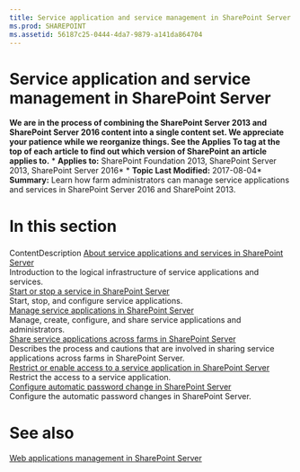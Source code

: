 ```yaml
---
title: Service application and service management in SharePoint Server
ms.prod: SHAREPOINT
ms.assetid: 56187c25-0444-4da7-9879-a141da864704
---
```



# Service application and service management in SharePoint Server
 **We are in the process of combining the SharePoint Server 2013 and SharePoint Server 2016 content into a single content set. We appreciate your patience while we reorganize things. See the Applies To tag at the top of each article to find out which version of SharePoint an article applies to.** * **Applies to:** SharePoint Foundation 2013, SharePoint Server 2013, SharePoint Server 2016*  * **Topic Last Modified:** 2017-08-04* **Summary:** Learn how farm administrators can manage service applications and services in SharePoint Server 2016 and SharePoint 2013.
# In this section

### 

ContentDescription [About service applications and services in SharePoint Server](html/about-service-applications-and-services-in-sharepoint-server.md) <br/> Introduction to the logical infrastructure of service applications and services.  <br/>  [Start or stop a service in SharePoint Server](html/start-or-stop-a-service-in-sharepoint-server.md) <br/> Start, stop, and configure service applications.  <br/>  [Manage service applications in SharePoint Server](html/manage-service-applications-in-sharepoint-server.md) <br/> Manage, create, configure, and share service applications and administrators.  <br/>  [Share service applications across farms in SharePoint Server](html/share-service-applications-across-farms-in-sharepoint-server.md) <br/> Describes the process and cautions that are involved in sharing service applications across farms in SharePoint Server.  <br/>  [Restrict or enable access to a service application in SharePoint Server](html/restrict-or-enable-access-to-a-service-application-in-sharepoint-server.md) <br/> Restrict the access to a service application.  <br/>  [Configure automatic password change in SharePoint Server](html/configure-automatic-password-change-in-sharepoint-server.md) <br/> Configure the automatic password changes in SharePoint Server.  <br/> 
# See also

#### 

 [Web applications management in SharePoint Server](html/web-applications-management-in-sharepoint-server.md)
  
    
    

  
    
    

